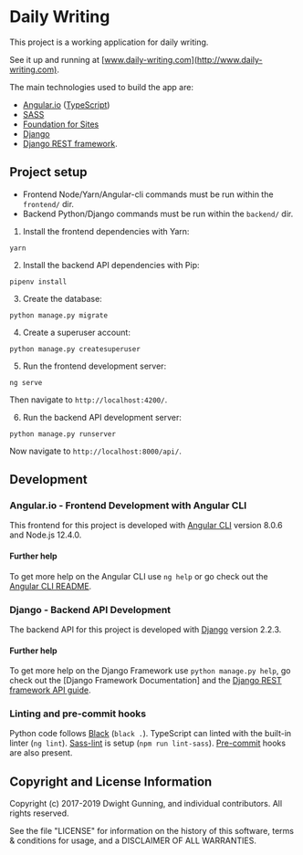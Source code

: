 # Daily Writing

This project is a working application for daily writing.

See it up and running at [www.daily-writing.com](http://www.daily-writing.com).

The main technologies used to build the app are:
- [Angular.io](https://angular.io/) ([TypeScript](https://www.typescriptlang.org))
- [SASS](http://sass-lang.com/)
- [Foundation for Sites](https://foundation.zurb.com/sites.html)
- [Django](https://djangoproject.com)
- [Django REST framework](http://www.django-rest-framework.org/).

## Project setup

* Frontend Node/Yarn/Angular-cli commands must be run within the `frontend/` dir.
* Backend Python/Django commands must be run within the `backend/` dir.

1. Install the frontend dependencies with Yarn:

```(bash)
yarn
```

2. Install the backend API dependencies with Pip:

```(bash)
pipenv install
```

3. Create the database:

```(bash)
python manage.py migrate
```

4. Create a superuser account:

```(bash)
python manage.py createsuperuser
```

5. Run the frontend development server:

```(bash)
ng serve
```

Then navigate to `http://localhost:4200/`.

6. Run the backend API development server:

```(bash)
python manage.py runserver
```

Now navigate to `http://localhost:8000/api/`.

## Development

### Angular.io - Frontend Development with Angular CLI

This frontend for this project is developed with [Angular CLI](https://github.com/angular/angular-cli) version 8.0.6 and Node.js 12.4.0.

#### Further help

To get more help on the Angular CLI use `ng help` or go check out the [Angular CLI README](https://github.com/angular/angular-cli/blob/master/README.md).

### Django - Backend API Development

The backend API for this project is developed with [Django](https://www.djangoproject.com) version 2.2.3.

#### Further help

To get more help on the Django Framework use `python manage.py help`, go check out the [Django Framework Documentation] and the [Django REST framework API guide](http://www.django-rest-framework.org/#api-guide).

### Linting and pre-commit hooks

Python code follows [Black](https://github.com/ambv/black) (`black .`). TypeScript can linted with the built-in linter (`ng lint`). [Sass-lint](https://github.com/sasstools/sass-lint) is setup (`npm run lint-sass`). [Pre-commit](https://www.pre-commit.com) hooks are also present.

## Copyright and License Information

Copyright (c) 2017-2019 Dwight Gunning, and individual contributors. All rights reserved.

See the file "LICENSE" for information on the history of this software, terms & conditions for usage, and a DISCLAIMER OF ALL WARRANTIES.
